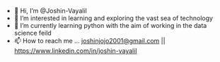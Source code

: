 - 👋 Hi, I’m @Joshin-Vayalil
- 👀 I’m interested in learning and exploring the vast sea of technology
- 🌱 I’m currently learning python with the aim of working in the data science feild
- 📫 How to reach me ... joshinjojo2001@gmail.com || https://www.linkedin.com/in/joshin-vayalil

<!---
Joshin-Vayalil/Joshin-Vayalil is a ✨ special ✨ repository because its `README.md` (this file) appears on your GitHub profile.
You can click the Preview link to take a look at your changes.
--->
